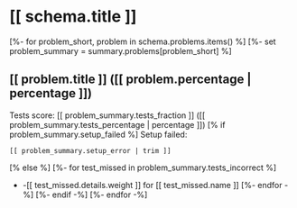 # [[ schema.title ]]

[%- for problem_short, problem in schema.problems.items() %]
[%- set problem_summary = summary.problems[problem_short] %]

## [[ problem.title ]] ([[ problem.percentage | percentage ]])

Tests score: [[ problem_summary.tests_fraction ]] ([[ problem_summary.tests_percentage | percentage ]])
[% if problem_summary.setup_failed %]
Setup failed:

```
[[ problem_summary.setup_error | trim ]]
```
[% else %]
[%- for test_missed in problem_summary.tests_incorrect %]
- -[[ test_missed.details.weight ]] for [[ test_missed.name ]]
[%- endfor -%]
[%- endif -%]
[%- endfor -%]
